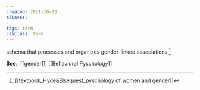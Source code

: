```yaml
---
created: 2021-10-03
aliases:
- 
tags: term
cssclass: term
---
```


 schema that processes and organizes gender-linked associations [^1]

**See**:: [[gender]], [[Behavioral Pyschology]] 

[^1]: [[textbook_Hyde&Elsequest_pyschology of women and gender]]
